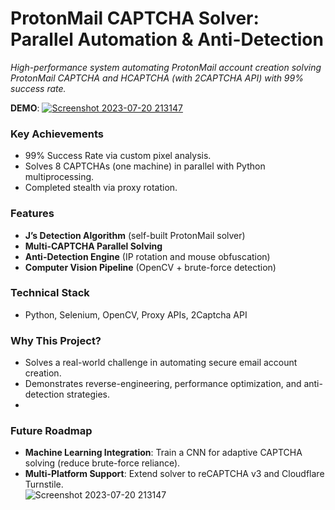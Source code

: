 # ProtonMail CAPTCHA Solver: Parallel Automation & Anti-Detection  
*High-performance system automating ProtonMail account creation solving ProtonMail CAPTCHA and HCAPTCHA (with 2CAPTCHA API) with 99% success rate.*

**DEMO**:
[![Screenshot 2023-07-20 213147](https://github.com/user-attachments/assets/6a5c0b1a-f13e-4a04-8930-9422bea3611f)](https://streamable.com/cl47bj)

### Key Achievements  
- 99% Success Rate via custom pixel analysis.  
- Solves 8 CAPTCHAs (one machine) in parallel with Python multiprocessing.  
- Completed stealth via proxy rotation.
  
### Features  
- **J’s Detection Algorithm** (self-built ProtonMail solver)  
- **Multi-CAPTCHA Parallel Solving**  
- **Anti-Detection Engine** (IP rotation and mouse obfuscation)  
- **Computer Vision Pipeline** (OpenCV + brute-force detection)  

### Technical Stack  
- Python, Selenium, OpenCV, Proxy APIs, 2Captcha API  

### Why This Project?  
- Solves a real-world challenge in automating secure email account creation.  
- Demonstrates reverse-engineering, performance optimization, and anti-detection strategies.
- 
### Future Roadmap  
- **Machine Learning Integration**: Train a CNN for adaptive CAPTCHA solving (reduce brute-force reliance).  
- **Multi-Platform Support**: Extend solver to reCAPTCHA v3 and Cloudflare Turnstile.  
![Screenshot 2023-07-20 213147](https://github.com/user-attachments/assets/677d965e-0b14-4e25-8c65-2761828a3ca0)

